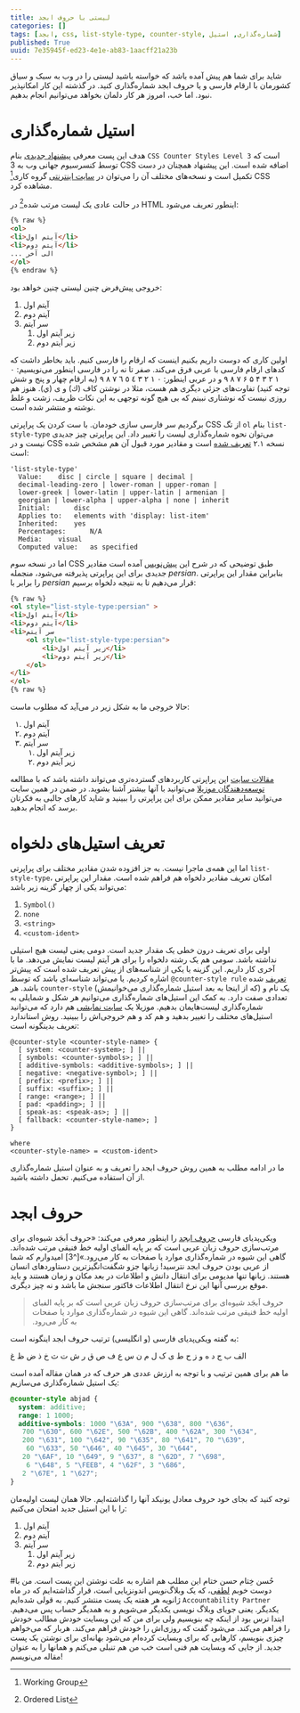```yaml
---
title: لیستی با حروف ابجد
categories: []
tags: [ابجد, css, list-style-type, counter-style, شماره‌گذاری, استیل]
published: True
uuid: 7e35945f-ed23-4e1e-ab83-1aacff21a23b
---
```

شاید برای شما هم پیش آمده باشد که خواسته باشید لیستی را در وب به سبک و سیاق کشورمان با ارقام فارسی و یا حروف ابجد شماره‌گذاری کنید. در گذشته این کار امکانپذیر نبود. اما خب، امروز هر کار دلمان بخواهد می‌توانیم انجام بدهیم.


# استیل شماره‌گذاری
هدف این پست معرفی [پیشنهاد جدیدی](http://www.w3.org/TR/css-counter-styles-3/) بنام `CSS Counter Styles Level 3` است که توسط کنسرسیوم جهانی وب به 3 CSS اضافه شده است. این پیشنهاد همچنان در دست تکمیل است و نسخه‌های مختلف آن را می‌توان در [سایت اینترنتی](https://drafts.csswg.org/css-counter-styles-3/) گروه کاری[^1] CSS  مشاهده کرد. 

در حالت عادی یک لیست مرتب شده[^2] در HTML اینطور تعریف می‌شود:

~~~html
{% raw %}
<ol>
<li>آیتم اول</li>
<li>آیتم دوم</li>
... الی آخر
</ol>
{% endraw %}
~~~

خروجی پیش‌فرض چنین لیستی چنین خواهد بود:

<ol style="list-style-type:decimal" >
<li>آیتم اول</li>
<li>آیتم دوم</li>
<li>سر آیتم
    <ol style="list-style-type:decimal">
        <li>زیر آیتم اول</li>
        <li>زیر آیتم دوم</li>
    </ol>
</li>
</ol>

اولین کاری که دوست داریم بکنیم اینست که ارقام را فارسی کنیم. باید بخاطر داشت که کدهای ارقام فارسی با عربی فرق می‌کند. صفر تا نه را در فارسی اینطور می‌نویسیم: ۰ ۱ ۲ ۳ ۴ ۵ ۶ ۷ ۸ ۹ و در عربی اینطور: ٠ ١ ٢ ٣ ٤ ٥ ٦ ٧ ٨ ٩ (به ارقام چهار و پنج و شش توجه کنید) تفاوت‌های جزئی دیگری هم هست، مثلا در نوشتن کاف (ك) و ی (ي). هنوز هم روزی نیست که نوشتاری نبینم که بی هیچ گونه توجهی به این نکات ظریف، زشت و غلط نوشته و منتشر شده است.

برگردیم سر فارسی سازی خودمان. با ست کردن ‬یک پراپرتی CSS از تگ `ol` بنام `list-style-type` می‌توان نحوه شماره‌گذاری لیست را تغییر داد. این پراپرتی چیز جدیدی نیست و در CSS نسخه ۲.۱ ‬‬[تعریف شده](http://www.w3.org/TR/CSS2/generate.html#propdef-list-style-type) است و مقادیر مورد قبول آن هم مشخص شده است:

~~~text
'list-style-type'
  Value:  	disc | circle | square | decimal | 
  decimal-leading-zero | lower-roman | upper-roman | 
  lower-greek | lower-latin | upper-latin | armenian | 
  georgian | lower-alpha | upper-alpha | none | inherit
  Initial:  	disc
  Applies to:  	elements with 'display: list-item'
  Inherited:  	yes
  Percentages:  	N/A
  Media:  	visual
  Computed value:  	as specified 
~~~

اما در نسخه سوم CSS طبق توضیحی که در شرح این [پیش‌نویس](https://drafts.csswg.org/css-counter-styles-3) آمده است مقادیر جدیدی برای این پراپرتی پذیرفته می‌شود، منجمله _persian_. بنابراین مقدار این پراپرتی را برابر با _persian_ قرار می‌دهیم تا به نتیجه دلخواه برسیم:

~~~html
{% raw %}
<ol style="list-style-type:persian" >
<li>آیتم اول</li>
<li>آیتم دوم</li>
<li>سر آیتم
    <ol style="list-style-type:persian">
        <li>زیر آیتم اول</li>
        <li>زیر آیتم دوم</li>
    </ol>
</li>
</ol>
{% raw %}
~~~


حالا خروجی ما به شکل زیر در می‌آید که مطلوب ماست:


<ol style="list-style-type:persian" >
<li>آیتم اول</li>
<li>آیتم دوم</li>
<li>سر آیتم
    <ol style="list-style-type:persian">
        <li>زیر آیتم اول</li>
        <li>زیر آیتم دوم</li>
    </ol>
</li>
</ol>

این پراپرتی کاربردهای گسترده‌تری می‌تواند داشته باشد که با مطالعه ‎[مقالات سایت توسعه‌دهندگان موزیلا](https://developer.mozilla.org/en-US/docs/Web/CSS/list-style-type)  می‌توانید با آنها بیشتر آشنا بشوید. در ضمن در همین سایت می‌توانید سایر مقادیر ممکن برای این پراپرتی را ببینید و شاید کارهای جالبی به فکرتان برسد که انجام بدهید.

# تعریف استیل‌های دلخواه
اما این همه‌ی ماجرا نیست. به جز افزوده شدن مقادیر مختلف برای پراپرتی `list-style-type`، امکان تعریف مقادیر دلخواه هم فراهم شده است. مقدار این پراپرتی می‌تواند یکی از چهار گزینه زیر باشد:

1. `Symbol()`
2. `none`
3. `<string>`
4. `<custom-ident>`

اولی برای تعریف درون خطی یک مقدار جدید است. دومی یعنی لیست هیچ استیلی نداشته باشد. سومی هم یک رشته دلخواه را برای هر آیتم لیست نمایش می‌دهد. ما با آخری کار داریم. این گزینه یا یکی از شناسه‌های از پیش تعریف شده است که پیش‌تر اشاره کردیم. یا می‌تواند شناسه‌ای باشد که توسط `@counter-style rule` ‬[تعریف](https://developer.mozilla.org/en-US/docs/Web/CSS/@counter-style) شده باشد. هر `counter-style` (که از اینجا به بعد استیل شماره‌گذاری می‌خوانیمش) یک نام و تعدادی صفت دارد. به کمک این استیل‌های شماره‌گذاری می‌توانیم هر شکل و شمایلی به شماره‌گذاری لیست‌هایمان بدهیم. موزیلا یک [سایت نمایشی](https://mdn.github.io/css-counter-style-demo/) هم دارد که می‌توانید استیل‌های مختلف را تغییر بدهید و هم کد و هم خروجی‌اش را ببینید. روش استاندارد تعریف بدینگونه است:

~~~text
@counter-style <counter-style-name> {
  [ system: <counter-system>; ] ||
  [ symbols: <counter-symbols>; ] ||
  [ additive-symbols: <additive-symbols>; ] ||
  [ negative: <negative-symbol>; ] ||
  [ prefix: <prefix>; ] ||
  [ suffix: <suffix>; ] ||
  [ range: <range>; ] ||
  [ pad: <padding>; ] ||
  [ speak-as: <speak-as>; ] ||
  [ fallback: <counter-style-name>; ]
}

where 
<counter-style-name> = <custom-ident>
~~~

ما در ادامه مطلب به همین روش حروف ابجد را تعریف و به عنوان استیل شماره‌گذاری از آن استفاده می‌کنیم. تحمل داشته باشید.

# حروف ابجد
ویکی‌پدیای فارسی [حروف ابجد](https://fa.wikipedia.org/wiki/%D8%A7%D8%A8%D8%AC%D8%AF) را اینطور معرفی می‌کند: «حروف اَبجَد شیوه‌ای برای مرتب‌سازی حروف زبان عربی است که بر پایه الفبای اولیه خط فنیقی مرتب شده‌اند. گاهی این شیوه در شماره‌گذاری موارد یا صفحات به کار می‌رود.»‏‏[^3] امیدوارم که شما از عربی بودن حروف ابجد نترسید! زبانها جزو شگفت‌انگیزترین دستاوردهای انسان هستند. زبانها تنها مدیومی برای انتقال دانش و اطلاعات در بعد مکان و زمان هستند و باید موقع بررسی آنها این نرخ انتقال اطلاعات فاکتور سنجش ما باشد و نه چیز دیگری.


> حروف اَبجَد شیوه‌ای برای مرتب‌سازی حروف زبان عربی است که بر پایه الفبای اولیه خط فنیقی مرتب شده‌اند. گاهی این شیوه در شماره‌گذاری موارد یا صفحات به کار می‌رود.‏‏

به گفته ویکی‌پدیای فارسی (و انگلیسی) ترتیب حروف ابجد اینگونه است:

 الف 	ب 	ج 	د 	ه 	و 	ز 	ح 	ط 	ی 	ک 	ل 	م 	ن 	س 	ع 	ف 	ص 	ق 	ر 	ش 	ت 	ث 	خ 	ذ 	ض 	ظ 	غ
 
ما هم برای همین ترتیب و با توجه به ارزش عددی هر حرف که در همان مقاله آمده است یک استیل شماره‌گذاری می‌سازیم:


~~~css
@counter-style abjad {
  system: additive;
  range: 1 1000;
  additive-symbols: 1000 "\63A", 900 "\638", 800 "\636",
   700 "\630", 600 "\62E", 500 "\62B", 400 "\62A", 300 "\634",
   200 "\631", 100 "\642", 90 "\635", 80 "\641", 70 "\639",
    60 "\633", 50 "\646", 40 "\645", 30 "\644",
   20 "\6AF", 10 "\649", 9 "\637", 8 "\62D", 7 "\698",
    6 "\648", 5 "\FEEB", 4 "\62F", 3 "\686",
   2 "\67E", 1 "\627";
}
~~~


توجه کنید که بجای خود حروف معادل یونیکد آنها را گذاشته‌ایم. حالا همان لیست اولیه‌مان را با این استیل جدید امتحان می‌کنیم:

<ol style="list-style-type:abjad" >
<li>آیتم اول</li>
<li>آیتم دوم</li>
<li>سر آیتم
    <ol style="list-style-type:abjad">
        <li>زیر آیتم اول</li>
        <li>زیر آیتم دوم</li>
    </ol>
</li>
</ol>


#حُسن خِتام
حسن ختام این مطلب هم اشاره به علت نوشتن این پست است. من با دوست خوبم ‏[لطفی](http://luthfi.idris.web.id/)، که یک وبلاگ‌نویس اندونزیایی است، قرار گذاشته‌ایم که در ماه ژانویه هر هفته یک پست منتشر کنیم. به قولی شده‌ایم `Accountability Partner` یکدیگر. یعنی جویای وبلاگ نویسی یکدیگر می‌شویم و به همدیگر حساب پس می‌دهیم. ابتدا ترس بود از اینکه چه بنویسیم ولی برای من که این وبسایت خودش مطالب خودش را فراهم می‌کند. می‌شود گفت که روزی‌اش را خودش فراهم می‌کند. هربار که می‌خواهم چیزی بنویسم، کارهایی که برای وبسایت کرده‌ام می‌شود بهانه‌ای برای نوشتن یک پست جدید. از جایی که وبسایت هم فنی است خب من هم تنبلی می‌کنم و همانها را به عنوان مقاله می‌نویسم!

[^1]: Working Group
[^2]: Ordered List


